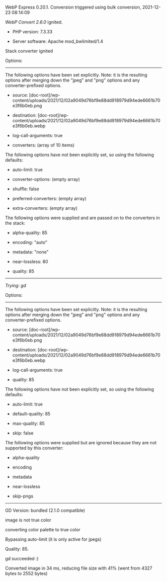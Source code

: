 WebP Express 0.20.1. Conversion triggered using bulk conversion, 2021-12-23 08:14:09

*WebP Convert 2.6.0*  ignited.
- PHP version: 7.3.33
- Server software: Apache mod_bwlimited/1.4

Stack converter ignited

Options:
------------
The following options have been set explicitly. Note: it is the resulting options after merging down the "jpeg" and "png" options and any converter-prefixed options.
- source: [doc-root]/wp-content/uploads/2021/12/02a9049d76bf9e88dd918979d94ede6661b70e3f6b0eb.png
- destination: [doc-root]/wp-content/uploads/2021/12/02a9049d76bf9e88dd918979d94ede6661b70e3f6b0eb.webp
- log-call-arguments: true
- converters: (array of 10 items)

The following options have not been explicitly set, so using the following defaults:
- auto-limit: true
- converter-options: (empty array)
- shuffle: false
- preferred-converters: (empty array)
- extra-converters: (empty array)

The following options were supplied and are passed on to the converters in the stack:
- alpha-quality: 85
- encoding: "auto"
- metadata: "none"
- near-lossless: 80
- quality: 85
------------


*Trying: gd* 

Options:
------------
The following options have been set explicitly. Note: it is the resulting options after merging down the "jpeg" and "png" options and any converter-prefixed options.
- source: [doc-root]/wp-content/uploads/2021/12/02a9049d76bf9e88dd918979d94ede6661b70e3f6b0eb.png
- destination: [doc-root]/wp-content/uploads/2021/12/02a9049d76bf9e88dd918979d94ede6661b70e3f6b0eb.webp
- log-call-arguments: true
- quality: 85

The following options have not been explicitly set, so using the following defaults:
- auto-limit: true
- default-quality: 85
- max-quality: 85
- skip: false

The following options were supplied but are ignored because they are not supported by this converter:
- alpha-quality
- encoding
- metadata
- near-lossless
- skip-pngs
------------

GD Version: bundled (2.1.0 compatible)
image is not true color
converting color palette to true color
Bypassing auto-limit (it is only active for jpegs)
Quality: 85. 
gd succeeded :)

Converted image in 34 ms, reducing file size with 41% (went from 4327 bytes to 2552 bytes)
